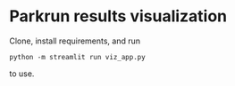# Parkrun results visualization

Clone, install requirements, and run

```
python -m streamlit run viz_app.py
```

to use.